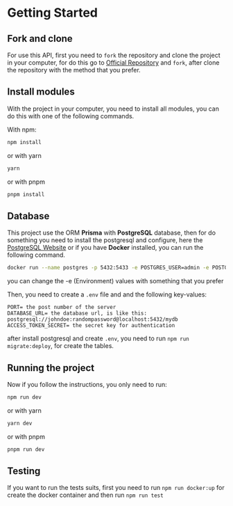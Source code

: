 # Getting Started

## Fork and clone

For use this API, first you need to `fork` the repository and clone the project in your computer, for do this go to [Official Repository](https://github.com/eujuliu/restaurant-api) and `fork`, after clone the repository with the method that you prefer.

## Install modules

With the project in your computer, you need to install all modules, you can do this with one of the following commands.

With npm:

```bash
npm install
```

or with yarn

```bash
yarn
```

or with pnpm

```bash
pnpm install
```

## Database

This project use the ORM **Prisma** with **PostgreSQL** database, then for do something you need to install the postgresql and configure, here the [PostgreSQL Website](https://www.postgresql.org/) or if you have **Docker** installed, you can run the following command.

```bash
docker run --name postgres -p 5432:5433 -e POSTGRES_USER=admin -e POSTGRES_PASSWORD=admin -e POSTGRES_DB=admin -d postgres:13
```

you can change the -e (Environment) values with something that you prefer

Then, you need to create a `.env` file and and the following key-values:

```
PORT= the post number of the server
DATABASE_URL= the database url, is like this: postgresql://johndoe:randompassword@localhost:5432/mydb
ACCESS_TOKEN_SECRET= the secret key for authentication
```

after install postgresql and create `.env`, you need to run `npm run migrate:deploy`, for create the tables.

## Running the project

Now if you follow the instructions, you only need to run:

```bash
npm run dev
```

or with yarn

```bash
yarn dev
```

or with pnpm

```bash
pnpm run dev
```

## Testing

If you want to run the tests suits, first you need to run `npm run docker:up` for create the docker container and then run `npm run test`
